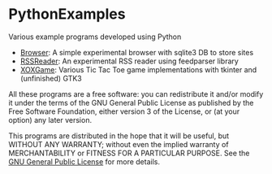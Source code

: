 # PythonExamples
Various example programs developed using Python
* [Browser](https://github.com/tekrei/PythonExamples/tree/master/Browser): A simple experimental browser with sqlite3 DB to store sites
* [RSSReader](https://github.com/tekrei/PythonExamples/tree/master/RSSReader): An experimental RSS reader using feedparser library
* [XOXGame](https://github.com/tekrei/PythonExamples/tree/master/XOXGame): Various Tic Tac Toe game implementations with tkinter and (unfinished) GTK3

All these programs are a free software: you can redistribute it and/or modify it under the terms of the GNU General Public License as published by the Free Software Foundation, either version 3 of the License, or (at your option) any later version.

This programs are distributed in the hope that it will be useful, but WITHOUT ANY WARRANTY; without even the implied warranty of MERCHANTABILITY or FITNESS FOR A PARTICULAR PURPOSE.  See the [GNU General Public License](https://github.com/tekrei/PythonExamples/raw/master/LICENSE) for more details.

